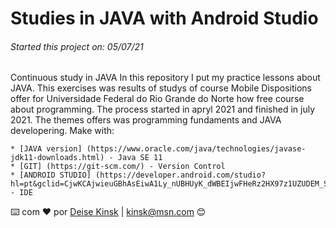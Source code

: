 # Studies in JAVA with Android Studio
###### Started this project on: 05/07/21
   Continuous study in JAVA
In this repository I put my practice lessons about JAVA. This exercises was results of studys of course Mobile Dispositions offer for Universidade Federal do Rio Grande do Norte how free course about programming. The process started in apryl 2021 and finished in july 2021. The themes offers was programming fundaments and JAVA developering.
Make with:

    * [JAVA version] (https://www.oracle.com/java/technologies/javase-jdk11-downloads.html) - Java SE 11
    * [GIT] (https://git-scm.com/) - Version Control
    * [ANDROID STUDIO] (https://developer.android.com/studio?hl=pt&gclid=CjwKCAjwieuGBhAsEiwA1Ly_nUBHUyK_dWBEIjwFHeRz2HX97z1UZUDEM_S3ktMUSgdYer08qCWKEBoCEq0QAvD_BwE&gclsrc=aw.ds#downloads) - IDE
  

⌨️ com ❤️ por [Deise Kinsk](https://www.linkedin.com/in/deise-kinsk-profile/) | kinsk@msn.com 😊
